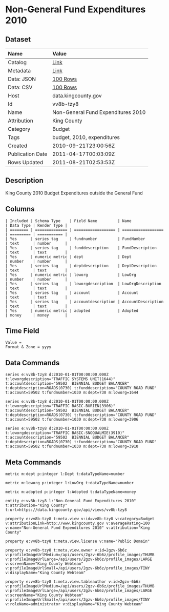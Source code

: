# Non-General Fund Expenditures 2010

## Dataset

| Name | Value |
| :--- | :---- |
| Catalog | [Link](https://catalog.data.gov/dataset/non-general-fund-expenditures-2010-27947) |
| Metadata | [Link](https://data.kingcounty.gov/api/views/vv8b-tzy8) |
| Data: JSON | [100 Rows](https://data.kingcounty.gov/api/views/vv8b-tzy8/rows.json?max_rows=100) |
| Data: CSV | [100 Rows](https://data.kingcounty.gov/api/views/vv8b-tzy8/rows.csv?max_rows=100) |
| Host | data.kingcounty.gov |
| Id | vv8b-tzy8 |
| Name | Non-General Fund Expenditures 2010 |
| Attribution | King County |
| Category | Budget |
| Tags | budget, 2010, expenditures |
| Created | 2010-09-21T23:00:56Z |
| Publication Date | 2011-04-17T00:03:09Z |
| Rows Updated | 2011-08-21T02:53:53Z |

## Description

King County 2010 Budget Expenditures outside the General Fund

## Columns

```ls
| Included | Schema Type    | Field Name         | Name               | Data Type | Render Type |
| ======== | ============== | ================== | ================== | ========= | =========== |
| Yes      | series tag     | fundnumber         | FundNumber         | text      | number      |
| Yes      | series tag     | funddescription    | FundDescription    | text      | text        |
| Yes      | numeric metric | dept               | Dept               | number    | number      |
| Yes      | series tag     | deptdescription    | DeptDescription    | text      | text        |
| Yes      | numeric metric | loworg             | LowOrg             | number    | number      |
| Yes      | series tag     | loworgdescription  | LowOrgDescription  | text      | text        |
| Yes      | series tag     | account            | Account            | text      | text        |
| Yes      | series tag     | accountdescription | AccountDescription | text      | text        |
| Yes      | numeric metric | adopted            | Adopted            | money     | money       |
```

## Time Field

```ls
Value = 
Format & Zone = yyyy
```

## Data Commands

```ls
series e:vv8b-tzy8 d:2010-01-01T00:00:00.000Z t:loworgdescription="TRAFFIC SYSTEMS UNIT(1644)" t:accountdescription="59502  BIENNIAL BUDGET BALANCER" t:deptdescription=ROADS(0730) t:funddescription="COUNTY ROAD FUND" t:account=59502 t:fundnumber=1030 m:dept=730 m:loworg=1644

series e:vv8b-tzy8 d:2010-01-01T00:00:00.000Z t:loworgdescription="TRAFFIC BASIC-BURIEN(3906)" t:accountdescription="59502  BIENNIAL BUDGET BALANCER" t:deptdescription=ROADS(0730) t:funddescription="COUNTY ROAD FUND" t:account=59502 t:fundnumber=1030 m:dept=730 m:loworg=3906

series e:vv8b-tzy8 d:2010-01-01T00:00:00.000Z t:loworgdescription="TRAFFIC BASIC-SNOQUALMIE(3910)" t:accountdescription="59502  BIENNIAL BUDGET BALANCER" t:deptdescription=ROADS(0730) t:funddescription="COUNTY ROAD FUND" t:account=59502 t:fundnumber=1030 m:dept=730 m:loworg=3910
```

## Meta Commands

```ls
metric m:dept p:integer l:Dept t:dataTypeName=number

metric m:loworg p:integer l:LowOrg t:dataTypeName=number

metric m:adopted p:integer l:Adopted t:dataTypeName=money

entity e:vv8b-tzy8 l:"Non-General Fund Expenditures 2010" t:attribution="King County" t:url=https://data.kingcounty.gov/api/views/vv8b-tzy8

property e:vv8b-tzy8 t:meta.view v:id=vv8b-tzy8 v:category=Budget v:attributionLink=http://www.kingcounty.gov v:averageRating=100 v:name="Non-General Fund Expenditures 2010" v:attribution="King County"

property e:vv8b-tzy8 t:meta.view.license v:name="Public Domain"

property e:vv8b-tzy8 t:meta.view.owner v:id=2gzv-6b6z v:profileImageUrlMedium=/api/users/2gzv-6b6z/profile_images/THUMB v:profileImageUrlLarge=/api/users/2gzv-6b6z/profile_images/LARGE v:screenName="King County Webteam" v:profileImageUrlSmall=/api/users/2gzv-6b6z/profile_images/TINY v:displayName="King County Webteam"

property e:vv8b-tzy8 t:meta.view.tableauthor v:id=2gzv-6b6z v:profileImageUrlMedium=/api/users/2gzv-6b6z/profile_images/THUMB v:profileImageUrlLarge=/api/users/2gzv-6b6z/profile_images/LARGE v:screenName="King County Webteam" v:profileImageUrlSmall=/api/users/2gzv-6b6z/profile_images/TINY v:roleName=administrator v:displayName="King County Webteam"
```